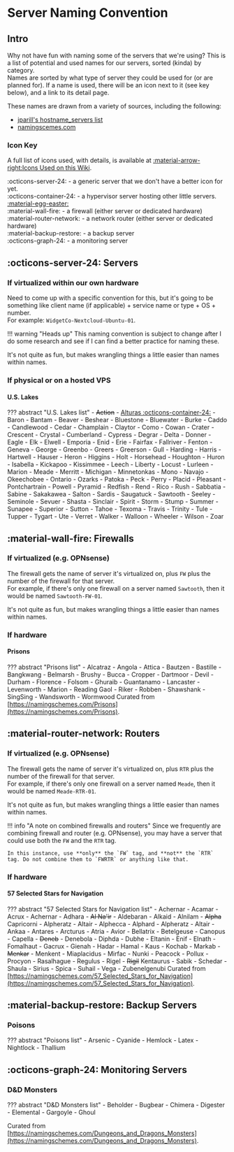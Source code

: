 # Server Naming Convention

## Intro
Why not have fun with naming some of the servers that we're using? This is a list of potential and used names for our servers, sorted (kinda) by category.  
Names are sorted by what type of server they could be used for (or are planned for). If a name is used, there will be an icon next to it (see key below), and a link to its detail page.

These names are drawn from a variety of sources, including the following:  
- [jparill's hostname_servers list](https://gist.github.com/jparrill/6971533)  
- [namingscemes.com](https://namingschemes.com/Main_Page)  

### Icon Key
A full list of icons used, with details, is available at [:material-arrow-right:Icons Used on this Wiki](../../Meta/mkdocs.md).

:octicons-server-24: - a generic server that we don't have a better icon for yet.  
:octicons-container-24: - a hypervisor server hosting other little servers. [:material-egg-easter:](https://black-cat-labs.b-cdn.net/memes/shipping-ship.jpg)  
:material-wall-fire: - a firewall (either server or dedicated hardware)  
:material-router-network: - a network router (either server or dedicated hardware)  
:material-backup-restore: - a backup server  
:octicons-graph-24: - a monitoring server

## :octicons-server-24: Servers
### If virtualized within our own hardware
Need to come up with a specific convention for this, but it's going to be something like client name (if applicable) + service name or type + OS + number.  
For example: `WidgetCo-Nextcloud-Ubuntu-01`.

!!! warning "Heads up"
    This naming convention is subject to change after I do some research and see if I can find a better practice for naming these.

It's not quite as fun, but makes wrangling things a little easier than names within names.

### If physical or on a hosted VPS
#### U.S. Lakes
??? abstract "U.S. Lakes list"
	- ~~Action~~
	- [Alturas :octicons-container-24:](<Server Inventory/alturas.md>)
	- Baron
	- Bantam
	- Beaver
	- Beshear
	- Bluestone
	- Bluewater
	- Burke
	- Caddo
	- Candlewood
	- Cedar
	- Champlain
	- Claytor
	- Como
	- Cowan
	- Crater
	- Crescent
	- Crystal
	- Cumberland
	- Cypress
	- Degrar
	- Delta
	- Donner
	- Eagle
	- Elk
	- Elwell
	- Emporia
	- Enid
	- Erie
	- Fairfax
	- Fallriver
	- Fenton
	- Geneva
	- George
	- Greenbo
	- Greers
	- Greerson
	- Gull
	- Harding
	- Harris
	- Hartwell
	- Hauser
	- Heron
	- Higgins
	- Holt
	- Horsehead
	- Houghton
	- Huron
	- Isabella
	- Kickapoo
	- Kissimmee
	- Leech
	- Liberty
	- Locust
	- Lurleen
	- Marion
	- Meade
	- Merritt
	- Michigan
	- Minnetonkas
	- Mono
	- Navajo
	- Okeechobee
	- Ontario
	- Ozarks
	- Patoka
	- Peck
	- Perry
	- Placid
	- Pleasant
	- Pontchartrain
	- Powell
	- Pyramid
	- Redfish
	- Rend
	- Rico
	- Rush
	- Sabbatia
	- Sabine
	- Sakakawea
	- Salton
	- Sardis
	- Saugatuck
	- Sawtooth
	- Seeley
	- Seminole
	- Sevuer
	- Shasta
	- Sinclair
	- Spirit
	- Storm
	- Stump
	- Summer
	- Sunapee
	- Superior
	- Sutton
	- Tahoe
	- Texoma
	- Travis
	- Trinity
	- Tule
	- Tupper
	- Tygart
	- Ute
	- Verret
	- Walker
	- Walloon
	- Wheeler
	- Wilson
	- Zoar

## :material-wall-fire: Firewalls
### If virtualized (e.g. OPNsense)
The firewall gets the name of server it's virtualized on, plus `FW` plus the number of the firewall for that server.  
For example, if there's only one firewall on a server named `Sawtooth`, then it would be named `Sawtooth-FW-01`.

It's not quite as fun, but makes wrangling things a little easier than names within names.

### If hardware
#### Prisons
??? abstract "Prisons list"
	- Alcatraz
	- Angola
	- Attica
	- Bautzen
	- Bastille
	- Bangkwang
	- Belmarsh
	- Brushy
	- Bucca
	- Cropper
	- Dartmoor
	- Devil
	- Durham
	- Florence
	- Folsom
	- Ghuraib
	- Guantanamo
	- Lancaster
	- Levenworth
	- Marion
	- Reading Gaol
	- Riker
	- Robben
	- Shawshank
	- SingSing
	- Wandsworth
	- Wormwood
Curated from [https://namingschemes.com/Prisons](https://namingschemes.com/Prisons).

## :material-router-network: Routers
### If virtualized (e.g. OPNsense)
The firewall gets the name of server it's virtualized on, plus `RTR` plus the number of the firewall for that server.  
For example, if there's only one firewall on a server named `Meade`, then it would be named `Meade-RTR-01`.

It's not quite as fun, but makes wrangling things a little easier than names within names.

!!! info "A note on combined firewalls and routers"
    Since we frequently are combining firewall and router (e.g. OPNsense), you may have a server that could use both the `FW` and the `RTR` tag.

    In this instance, use **only** the `FW` tag, and **not** the `RTR` tag. Do not combine them to `FWRTR` or anything like that.

### If hardware
#### 57 Selected Stars for Navigation
??? abstract "57 Selected Stars for Navigation list"
	- Achernar
	- Acamar
	- Acrux
	- Achernar
	- Adhara
	- ~~Al Na'ir~~
	- Aldebaran
	- Alkaid
	- Alnilam
	- ~~Alpha~~ Capricorni
	- Alpheratz
	- Altair
	- Alphecca
	- Alphard
	- Alpheratz
	- Altair
	- Ankaa
	- Antares
	- Arcturus
	- Atria
	- Avior
	- Bellatrix
	- Betelgeuse
	- Canopus
	- Capella
	- ~~Deneb~~
	- Denebola
	- Diphda
	- Dubhe
	- Eltanin
	- Enif
	- Elnath
	- Fomalhaut
	- Gacrux
	- Gienah
	- Hadar
	- Hamal
	- Kaus
	- Kochab
	- Markab
	- ~~Menkar~~
	- Menkent
	- Miaplacidus
	- Mirfac
	- Nunki
	- Peacock
	- Pollux
	- Procyon
	- Rasalhague
	- Regulus
	- Rigel
	- ~~Rigil~~ Kentaurus
	- Sabik
	- Schedar
	- Shaula
	- Sirius
	- Spica
	- Suhail
	- Vega
	- Zubenelgenubi
Curated from [https://namingschemes.com/57_Selected_Stars_for_Navigation](https://namingschemes.com/57_Selected_Stars_for_Navigation).

## :material-backup-restore: Backup Servers
### Poisons
??? abstract "Poisons list"
    - Arsenic
    - Cyanide
    - Hemlock
    - Latex
    - Nightlock
    - Thallium

## :octicons-graph-24: Monitoring Servers
### D&D Monsters
??? abstract "D&D Monsters list"
    - Beholder
    - Bugbear
    - Chimera
    - Digester
    - Elemental
    - Gargoyle
    - Ghoul

Curated from [https://namingschemes.com/Dungeons_and_Dragons_Monsters](https://namingschemes.com/Dungeons_and_Dragons_Monsters).